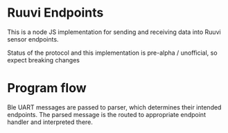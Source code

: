 # Ruuvi Endpoints
This is a node JS implementation for sending and receiving data into Ruuvi sensor endpoints.

Status of the protocol and this implementation is pre-alpha / unofficial, so expect breaking changes

# Program flow
Ble UART messages are passed to parser, which determines their intended endpoints. 
The parsed message is the routed to appropriate endpoint handler and interpreted there.


